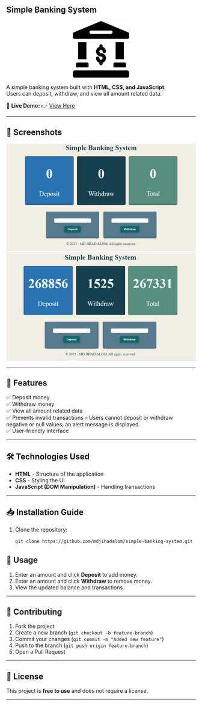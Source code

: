## Simple Banking System
<p align="center">
  <img src="./Simple-Banking-System/elements/bank.png" alt="Simple Banking Logo" width="150">
</p>

A simple banking system built with **HTML, CSS, and JavaScript**.  
Users can deposit, withdraw, and view all amount related data.

🔗 **Live Demo:** 👉 [View Here](https://mdjihadalom.github.io/Simple-Banking-System-Using-DOM/)

---

## 📸 Screenshots

![Screenshot 1](./Simple-Banking-System/elements/Capture.JPG)
![Screenshot 2](./Simple-Banking-System/elements/Capture2.JPG)

---

## 🚀 Features

✅ Deposit money  
✅ Withdraw money  
✅ View all amount related data  
✅ Prevents invalid transactions – Users cannot deposit or withdraw negative or null values; an alert message is displayed.    
✅ User-friendly interface    

---

## 🛠️ Technologies Used

- **HTML** - Structure of the application  
- **CSS** - Styling the UI  
- **JavaScript (DOM Manipulation)** - Handling transactions  

---

## 📥 Installation Guide

1. Clone the repository:
   ```bash
   git clone https://github.com/mdjihadalom/simple-banking-system.git

## 📌 Usage

1. Enter an amount and click **Deposit** to add money.  
2. Enter an amount and click **Withdraw** to remove money.  
3. View the updated balance and transactions.  

---

## 🤝 Contributing

1. Fork the project  
2. Create a new branch (`git checkout -b feature-branch`)  
3. Commit your changes (`git commit -m "Added new feature"`)  
4. Push to the branch (`git push origin feature-branch`)  
5. Open a Pull Request  

---

## 📜 License

This project is **free to use** and does not require a license.  

---